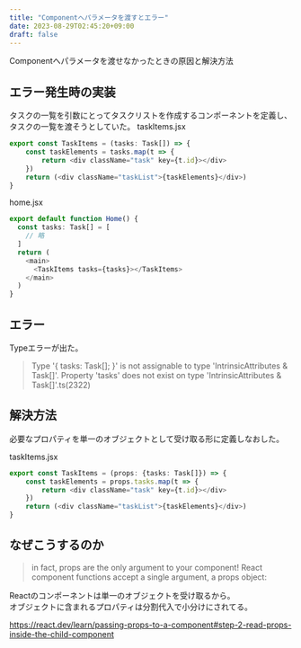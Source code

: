 ```yaml
---
title: "Componentへパラメータを渡すとエラー"
date: 2023-08-29T02:45:20+09:00
draft: false
---
```


Componentへパラメータを渡せなかったときの原因と解決方法

## エラー発生時の実装
タスクの一覧を引数にとってタスクリストを作成するコンポーネントを定義し、タスクの一覧を渡そうとしていた。
taskItems.jsx
```ts
export const TaskItems = (tasks: Task[]) => {
    const taskElements = tasks.map(t => {
        return <div className="task" key={t.id}></div>
    })
    return (<div className="taskList">{taskElements}</div>)
}
```

home.jsx
```ts
export default function Home() {
  const tasks: Task[] = [
    // 略
  ]
  return (
    <main>
      <TaskItems tasks={tasks}></TaskItems>
    </main>
  )
}
```

## エラー
Typeエラーが出た。

> Type '{ tasks: Task[]; }' is not assignable to type 'IntrinsicAttributes & Task[]'.
> Property 'tasks' does not exist on type 'IntrinsicAttributes & Task[]'.ts(2322)

## 解決方法

必要なプロパティを単一のオブジェクトとして受け取る形に定義しなおした。

taskItems.jsx
```ts
export const TaskItems = (props: {tasks: Task[]}) => {
    const taskElements = props.tasks.map(t => {
        return <div className="task" key={t.id}></div>
    })
    return (<div className="taskList">{taskElements}</div>)
}
```

## なぜこうするのか
> in fact, props are the only argument to your component! React component functions accept a single argument, a props object:

Reactのコンポーネントは単一のオブジェクトを受け取るから。  
オブジェクトに含まれるプロパティは分割代入で小分けにされてる。

https://react.dev/learn/passing-props-to-a-component#step-2-read-props-inside-the-child-component


